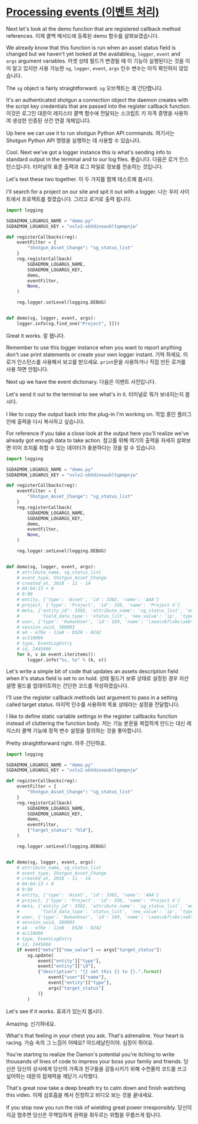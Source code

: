 # [Processing events (이벤트 처리)](https://youtu.be/YPZ1FWvhf7k?t=13m15s)

Next let's look at the demo function that are registered callback method references.
이제 콜백 메서드에 등록된 demo 함수를 살펴보겠습니다.

We already know that this function is run when an asset status field is changed but we haven't yet looked at the available`sg`, `logger`, `event` and `args` argument variables.
어셋 상태 필드가 변경될 때 이 기능이 실행된다는 것을 이미 알고 있지만 사용 가능한 `sg`, `logger`, `event`, `args` 인수 변수는 아직 확인하지 않았습니다.

The `sg` object is fairly straightforward.
`sg` 오브젝트는 꽤 간단합니다.

It's an authenticated shotgun a connection object the daemon creates with the script key credentials that are passed into the register callback function.
이것은 로그인 대몬이 레지스터 콜백 함수에 전달되는 스크립트 키 자격 증명을 사용하여 생성한 인증된 샷건 연결 개체입니다.

Up here we can use it to run shotgun Python API commands.
여기서는 Shotgun Python API 명령을 실행하는 데 사용할 수 있습니다.

Cool. Next we've got a logger instance this is what's sending info to standard output in the terminal and to our log files.
좋습니다. 다음은 로거 인스턴스입니다. 터미널의 표준 출력과 로그 파일로 정보를 전송하는 것입니다.

Let's test these two together.
이 두 가지를 함께 테스트해 봅시다.

I'll search for a project on our site and spit it out with a logger.
나는 우리 사이트에서 프로젝트를 찾겠습니다. 그리고 로거로 출력 됩니다.

```python
import logging

SGDAEMON_LOGARGS_NAME = "demo.py"
SGDAEMON_LOGARGS_KEY = "xvlx2-okVdinoaxbltqempnjw"

def registerCallbacks(reg):
    eventFilter = {
        "Shotgun_Asset_Change": "sg_status_list"
    }
    reg.registerCallback(
        SGDAEMON_LOGARGS_NAME,
        SGDAEMON_LOGARGS_KEY,
        demo,
        eventFilter,
        None,
    )

    reg.logger.setLevel(logging.DEBUG)


def demo(sg, logger, event, args):
    logger.info(sg.find_one("Project", []))

```

Great it works.
잘 됍니다.

Remember to use this logger instance when you want to report anything don't use print statements or create your own logger instant.
기억 하세요. 이 로거 인스턴스를 사용해서 보고를 받으세요. `print`문을 사용하거나 직접 만든 로거를 사용 하면 안됩니다.

Next up we have the event dictionary.
다음은 이벤트 사전입니다.

Let's send it out to the terminal to see what's in it.
터미널로 뭐가 보내지는지 봅시다.

I like to copy the output back into the plug-in I'm working on.
작업 중인 플러그인에 출력을 다시 복사하고 싶습니다.

For reference if you take a close look at the output here you'll realize we've already got enough data to take action.
참고를 위해 여기의 출력을 자세히 살펴보면 이미 조치를 취할 수 있는 데이터가 충분하다는 것을 알 수 있습니다.

```python
import logging

SGDAEMON_LOGARGS_NAME = "demo.py"
SGDAEMON_LOGARGS_KEY = "xvlx2-okVdinoaxbltqempnjw"

def registerCallbacks(reg):
    eventFilter = {
        "Shotgun_Asset_Change": "sg_status_list"
    }
    reg.registerCallback(
        SGDAEMON_LOGARGS_NAME,
        SGDAEMON_LOGARGS_KEY,
        demo,
        eventFilter,
        None,
    )

    reg.logger.setLevel(logging.DEBUG)


def demo(sg, logger, event, args):
    # attribute_name, sg_status_list
    # event_type, Shotgun_Asset_Change
    # created_at, 2018 - 11 - 14
    # 04:04:13 + 0
    # 9:00
    # entity, {'type': 'Asset', 'id': 3302, 'name': 'AAA'}
    # project, {'type': 'Project', 'id': 336, 'name': 'Project X'}
    # meta, {'entity_id': 3302, 'attribute_name': 'sg_status_list', 'entity_type': 'Asset', 'old_value': 'omt',
    #        'field_data_type': 'status_list', 'new_value': 'ip', 'type': 'attribute_change'}
    # user, {'type': 'HumanUser', 'id': 169, 'name': '\xea\xb7\xbc\xeb\xaa\xa8 \xea\xb9\x80'}
    # session_uuid, 560803
    # a4 - e76e - 11e8 - b528 - 0242
    # ac110004
    # type, EventLogEntry
    # id, 2445666
    for k, v in event.iteritems():
        logger.info("%s, %s" % (k, v))
```

Let's write a simple bit of code that updates an assets description field when it's status field is set to on hold.
상태 필드가 보류 상태로 설정된 경우 자산 설명 필드를 업데이트하는 간단한 코드를 작성하겠습니다.

I'll use the register callback methods last argument to pass in a setting called target status.
마지막 인수를 사용하여 목표 상태라는 설정을 전달합니다.

I like to define static variable settings in the register callbacks function instead of cluttering the function body.
저는 기능 본문을 복잡하게 만드는 대신 레지스터 콜백 기능에 정적 변수 설정을 정의하는 것을 좋아합니다.

Pretty straightforward right.
아주 간단하죠.

```python
import logging

SGDAEMON_LOGARGS_NAME = "demo.py"
SGDAEMON_LOGARGS_KEY = "xvlx2-okVdinoaxbltqempnjw"

def registerCallbacks(reg):
    eventFilter = {
        "Shotgun_Asset_Change": "sg_status_list"
    }
    reg.registerCallback(
        SGDAEMON_LOGARGS_NAME,
        SGDAEMON_LOGARGS_KEY,
        demo,
        eventFilter,
        {"target_status": "hld"},
    )

    reg.logger.setLevel(logging.DEBUG)


def demo(sg, logger, event, args):
    # attribute_name, sg_status_list
    # event_type, Shotgun_Asset_Change
    # created_at, 2018 - 11 - 14
    # 04:04:13 + 0
    # 9:00
    # entity, {'type': 'Asset', 'id': 3302, 'name': 'AAA'}
    # project, {'type': 'Project', 'id': 336, 'name': 'Project X'}
    # meta, {'entity_id': 3302, 'attribute_name': 'sg_status_list', 'entity_type': 'Asset', 'old_value': 'omt',
    #        'field_data_type': 'status_list', 'new_value': 'ip', 'type': 'attribute_change'}
    # user, {'type': 'HumanUser', 'id': 169, 'name': '\xea\xb7\xbc\xeb\xaa\xa8 \xea\xb9\x80'}
    # session_uuid, 560803
    # a4 - e76e - 11e8 - b528 - 0242
    # ac110004
    # type, EventLogEntry
    # id, 2445666
    if event["meta"]["new_value"] == args["target_status"]:
        sg.update(
            event["entity"]["type"],
            event["entity"]["id"],
            {"description": "{} set this {} to {}.".format(
                event["user"]["name"],
                event["entity"]["type"],
                args["target_status"]
            )}
        )
```

Let's see if it works.
효과가 있는지 봅시다.

Amazing.
신기하네요.

What's that feeling in your chest you ask. That's adrenaline. Your heart is racing.
가슴 속의 그 느낌이 어때요? 아드레날린이야. 심장이 뛰어요.

You're starting to realize the Damon's potential you're itching to write thousands of lines of code to  impress your boss your family and friends.
당신은 당신의 상사에게 당신의 가족과 친구들을 감동시키기 위해 수천줄의 코드를 쓰고 싶어하는 데몬의 잠재력을 깨닫기 시작했다.

That's great now take a deep breath try to calm down and finish watching this video.
이제 심호흡을 해서 진정하고 비디오 보는 것을 끝내세요.

If you stop now you run the risk of wielding great power irresponsibly.
당신이 지금 멈추면 당신은 무책임하게 권력을 휘두르는 위험을 무릅쓰게 됩니다.